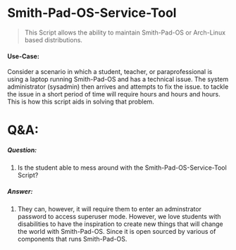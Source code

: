 # Smith-Pad-OS-Service-Tool

> This Script allows the ability to maintain Smith-Pad-OS or Arch-Linux based distributions. 

#### Use-Case:

Consider a scenario in which a student, teacher, or paraprofessional is using a laptop running Smith-Pad-OS and has a technical issue. The system administrator (sysadmin) then arrives and attempts to fix the issue. to tackle the issue in a short period of time will require hours and hours and hours. This is how this script aids in solving that problem.

# Q&A:

##### Question:

1. Is the student able to mess around with the Smith-Pad-OS-Service-Tool Script? 

##### Answer:

1. They can, however, it will require them to enter an adminstrator password to access superuser mode. However, we love students with disabilities to have the inspiration to create new things that will change the world with Smith-Pad-OS. Since it is open sourced by various of components that runs Smith-Pad-OS.


